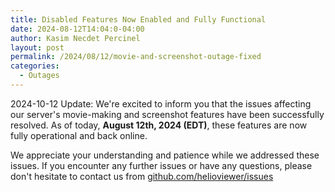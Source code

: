 ```yaml
--- 
title: Disabled Features Now Enabled and Fully Functional
date: 2024-08-12T14:04:0-04:00
author: Kasim Necdet Percinel
layout: post
permalink: /2024/08/12/movie-and-screenshot-outage-fixed
categories:
  - Outages
---
```


2024-10-12 Update: 
We're excited to inform you that the issues affecting our server's movie-making and screenshot features have been successfully resolved. 
As of today, **August 12th, 2024 (EDT)**, these features are now fully operational and back online.

We appreciate your understanding and patience while we addressed these issues. 
If you encounter any further issues or have any questions, please don't hesitate to contact us from [github.com/helioviewer/issues](https://github.com/Helioviewer-Project/helioviewer.org/issues)

